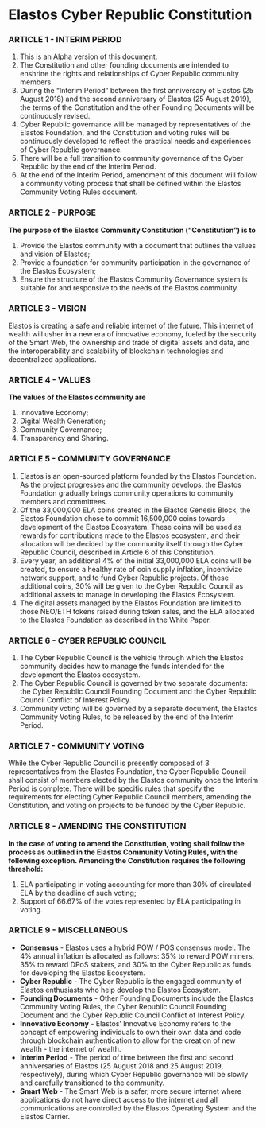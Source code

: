 
# Elastos Cyber Republic Constitution

### ARTICLE 1 - INTERIM PERIOD

1. This is an Alpha version of this document.
2. The Constitution and other founding documents are intended to enshrine the rights and relationships of Cyber Republic community members.
3. During the “Interim Period” between the first anniversary of Elastos (25 August 2018) and the second anniversary of Elastos (25 August 2019), the terms of the Constitution and the other Founding Documents will be continuously revised.
4. Cyber Republic governance will be managed by representatives of the Elastos Foundation, and the Constitution and voting rules will be continuously developed to reflect the practical needs and experiences of Cyber Republic governance.
5. There will be a full transition to community governance of the Cyber Republic by the end of the Interim Period.
6. At the end of the Interim Period, amendment of this document will follow a community voting process that shall be defined within the Elastos Community Voting Rules document.

### ARTICLE 2 - PURPOSE

**The purpose of the Elastos Community Constitution (“Constitution”) is to**

1. Provide the Elastos community with a document that outlines the values and vision of Elastos;
2. Provide a foundation for community participation in the governance of the Elastos Ecosystem;
3. Ensure the structure of the Elastos Community Governance system is suitable for and responsive to the needs of the Elastos community.

### ARTICLE 3 - VISION

Elastos is creating a safe and reliable internet of the future. This internet of wealth will usher in a new era of innovative economy, fueled by the security of the Smart Web, the ownership and trade of digital assets and data, and the interoperability and scalability of blockchain technologies and decentralized applications.

### ARTICLE 4 - VALUES

**The values of the Elastos community are**

1. Innovative Economy;
2. Digital Wealth Generation;
3. Community Governance;
4. Transparency and Sharing.

### ARTICLE 5 - COMMUNITY GOVERNANCE

1. Elastos is an open-sourced platform founded by the Elastos Foundation. As the project progresses and the community develops, the Elastos Foundation gradually brings community operations to community members and committees.
2. Of the 33,000,000 ELA coins created in the Elastos Genesis Block, the Elastos Foundation chose to commit 16,500,000 coins towards development of the Elastos Ecosystem. These coins will be used as rewards for contributions made to the Elastos ecosystem, and their allocation will be decided by the community itself through the Cyber Republic Council, described in Article 6 of this Constitution.
3. Every year, an additional 4% of the initial 33,000,000 ELA coins will be created, to ensure a healthy rate of coin supply inflation, incentivize network support, and to fund Cyber Republic projects. Of these additional coins, 30% will be given to the Cyber Republic Council as additional assets to manage in developing the Elastos Ecosystem.
4. The digital assets managed by the Elastos Foundation are limited to those NEO/ETH tokens raised during token sales, and the ELA allocated to the Elastos Foundation as described in the White Paper.

### ARTICLE 6 - CYBER REPUBLIC COUNCIL

1. The Cyber Republic Council is the vehicle through which the Elastos community decides how to manage the funds intended for the development the Elastos ecosystem.
2. The Cyber Republic Council is governed by two separate documents: the Cyber Republic Council Founding Document and the Cyber Republic Council Conflict of Interest Policy.
3. Community voting will be governed by a separate document, the Elastos Community Voting Rules, to be released by the end of the Interim Period.

### ARTICLE 7 - COMMUNITY VOTING

While the Cyber Republic Council is presently composed of 3 representatives from the Elastos Foundation, the Cyber Republic Council shall consist of members elected by the Elastos community once the Interim Period is complete. There will be specific rules that specify the requirements for electing Cyber Republic Council members, amending the Constitution, and voting on projects to be funded by the Cyber Republic.

### ARTICLE 8 - AMENDING THE CONSTITUTION

**In the case of voting to amend the Constitution, voting shall follow the process as outlined in the Elastos Community Voting Rules, with the following exception. Amending the Constitution requires the following threshold:**

1. ELA participating in voting accounting for more than 30% of circulated ELA by the deadline of such voting;
3. Support of 66.67% of the votes represented by ELA participating in voting.

### ARTICLE 9 - MISCELLANEOUS

- **Consensus** - Elastos uses a hybrid POW / POS consensus model. The 4% annual inflation is allocated as follows: 35% to reward POW miners, 35% to reward DPoS stakers, and 30% to the Cyber Republic as funds for developing the Elastos Ecosystem.
- **Cyber Republic** - The Cyber Republic is the engaged community of Elastos enthusiasts who help develop the Elastos Ecosystem.
- **Founding Documents** - Other Founding Documents include the Elastos Community Voting Rules, the Cyber Republic Council Founding Document and the Cyber Republic Council Conflict of Interest Policy.
- **Innovative Economy** - Elastos’ Innovative Economy refers to the concept of empowering individuals to own their own data and code through blockchain authentication to allow for the creation of new wealth - the internet of wealth.
- **Interim Period** - The period of time between the first and second anniversaries of Elastos (25 August 2018 and 25 August 2019, respectively), during which Cyber Republic governance will be slowly and carefully transitioned to the community.
- **Smart Web** - The Smart Web is a safer, more secure internet where applications do not have direct access to the internet and all communications are controlled by the Elastos Operating System and the Elastos Carrier.

